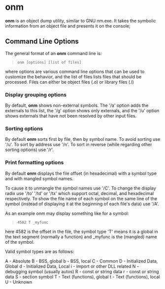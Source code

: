 # onm

 **onm** is an object dump utility, similar to GNU nm.exe.   It takes the symbolic information from an object file and presents it on the console;

## Command Line Options

 The general format of an **onm** command line is:
 
>     onm [options] [list of files]
 
where options are various command line options that can be used to customize the behavior, and the list of files lists files that should be processed.   Files can either be object files (.o) or library files (.l)

### Display grouping options

By default, **onm** shows non-external symbols.  The '/a' option adds the externals to this list, the '/g' option shows only externals, and the '/u' option shows externals that have not been resolved by other input files.

### Sorting options

By default **onm** sorts first by file, then by symbol name.   To avoid sorting use '/u'.  To sort by address use '/n'.   To sort in reverse (while regarding other sorting options) use '/r'.

### Print formatting options

By default **onm** displays the file offset (in hexadecimal) with a symbol type and with mangled symbol names.  

To cause it to unmangle the symbol names use '/C'.  To change the display radix use '/to' '/td' or '/tx' which support octal, decimal, and hexadecimal respectively.   To show the file name of each symbol on the same line of the symbol (instead of displaying it at the beginning of each file's data) use '/A'.


As an example onm may display something like for a symbol:

>     4582 T _myfunc

here 4582 is the offset in the file, the symbol type 'T' means it is a global in the text segment (normally a function) and _myfunc is the (mangled) name of the symbol.

Valid symbol types are as follows:

A - Absolute
B - BSS, global
b - BSS, local
C - Common
D - Initialized Data, Global
d - Initialized Data, Local
i - import or other DLL related
N - debugging symbol (usually autos)
R - const or string data
r - const or string data
S - section symbol
T - Text (functions), global
t - Text (functions), local
U - Unknown
